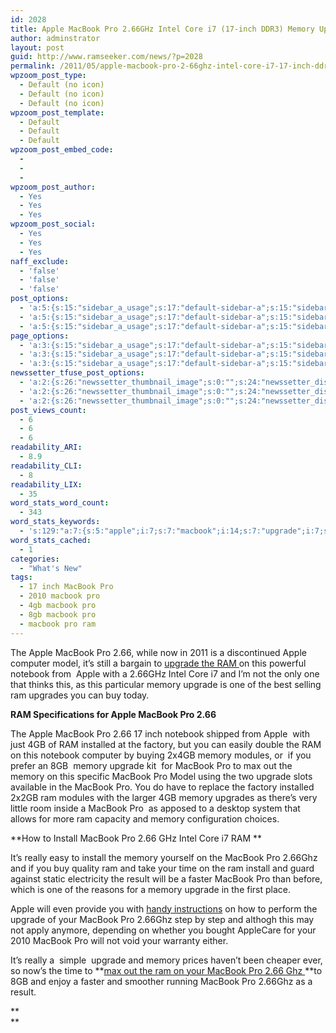 ```yaml
---
id: 2028
title: Apple MacBook Pro 2.66GHz Intel Core i7 (17-inch DDR3) Memory Upgrade Prices
author: adminstrator
layout: post
guid: http://www.ramseeker.com/news/?p=2028
permalink: /2011/05/apple-macbook-pro-2-66ghz-intel-core-i7-17-inch-ddr3-memory-upgrade-prices/
wpzoom_post_type:
  - Default (no icon)
  - Default (no icon)
  - Default (no icon)
wpzoom_post_template:
  - Default
  - Default
  - Default
wpzoom_post_embed_code:
  - 
  - 
  - 
wpzoom_post_author:
  - Yes
  - Yes
  - Yes
wpzoom_post_social:
  - Yes
  - Yes
  - Yes
naff_exclude:
  - 'false'
  - 'false'
  - 'false'
post_options:
  - 'a:5:{s:15:"sidebar_a_usage";s:17:"default-sidebar-a";s:15:"sidebar_b_usage";s:17:"default-sidebar-b";s:9:"hwa_usage";s:17:"default-headerbar";s:8:"ad_above";s:0:"";s:8:"ad_below";s:0:"";}'
  - 'a:5:{s:15:"sidebar_a_usage";s:17:"default-sidebar-a";s:15:"sidebar_b_usage";s:17:"default-sidebar-b";s:9:"hwa_usage";s:17:"default-headerbar";s:8:"ad_above";s:0:"";s:8:"ad_below";s:0:"";}'
  - 'a:5:{s:15:"sidebar_a_usage";s:17:"default-sidebar-a";s:15:"sidebar_b_usage";s:17:"default-sidebar-b";s:9:"hwa_usage";s:17:"default-headerbar";s:8:"ad_above";s:0:"";s:8:"ad_below";s:0:"";}'
page_options:
  - 'a:3:{s:15:"sidebar_a_usage";s:17:"default-sidebar-a";s:15:"sidebar_b_usage";s:17:"default-sidebar-b";s:9:"hwa_usage";s:17:"default-headerbar";}'
  - 'a:3:{s:15:"sidebar_a_usage";s:17:"default-sidebar-a";s:15:"sidebar_b_usage";s:17:"default-sidebar-b";s:9:"hwa_usage";s:17:"default-headerbar";}'
  - 'a:3:{s:15:"sidebar_a_usage";s:17:"default-sidebar-a";s:15:"sidebar_b_usage";s:17:"default-sidebar-b";s:9:"hwa_usage";s:17:"default-headerbar";}'
newssetter_tfuse_post_options:
  - 'a:2:{s:26:"newssetter_thumbnail_image";s:0:"";s:24:"newssetter_disable_image";s:4:"true";}'
  - 'a:2:{s:26:"newssetter_thumbnail_image";s:0:"";s:24:"newssetter_disable_image";s:4:"true";}'
  - 'a:2:{s:26:"newssetter_thumbnail_image";s:0:"";s:24:"newssetter_disable_image";s:4:"true";}'
post_views_count:
  - 6
  - 6
  - 6
readability_ARI:
  - 8.9
readability_CLI:
  - 8
readability_LIX:
  - 35
word_stats_word_count:
  - 343
word_stats_keywords:
  - 's:129:"a:7:{s:5:"apple";i:7;s:7:"macbook";i:14;s:7:"upgrade";i:7;s:8:"notebook";i:3;s:5:"66ghz";i:4;s:6:"memory";i:9;s:7:"install";i:3;}";'
word_stats_cached:
  - 1
categories:
  - "What's New"
tags:
  - 17 inch MacBook Pro
  - 2010 macbook pro
  - 4gb macbook pro
  - 8gb macbook pro
  - macbook pro ram
---
```

<div style="float: right; margin-right: 5px;">
</div>

<div style="float: right; margin-right: 5px;">
</div>

<div style="float: right; margin-right: 5px;">
</div>

The Apple MacBook Pro 2.66, while now in 2011 is a discontinued Apple computer model, it&#8217;s still a bargain to [upgrade the RAM ][1]on this powerful notebook from  Apple with a 2.66GHz Intel Core i7 and I&#8217;m not the only one that thinks this, as this particular memory upgrade is one of the best selling ram upgrades you can buy today.

**RAM Specifications for Apple MacBook Pro 2.66**

The Apple MacBook Pro 2.66 17 inch notebook shipped from Apple  with just 4GB of RAM installed at the factory, but you can easily double the RAM on this notebook computer by buying 2x4GB memory modules, or  if you prefer an 8GB  memory upgrade kit  for MacBook Pro to max out the memory on this specific MacBook Pro Model using the two upgrade slots available in the MacBook Pro. You do have to replace the factory installed 2x2GB ram modules with the larger 4GB memory upgrades as there&#8217;s very little room inside a MacBook Pro  as apposed to a desktop system that allows for more ram capacity and memory configuration choices.

**How to Install MacBook Pro 2.66 GHz Intel Core i7 RAM **

It&#8217;s really easy to install the memory yourself on the MacBook Pro 2.66Ghz and if you buy quality ram and take your time on the ram install and guard against static electricity the result will be a faster MacBook Pro than before, which is one of the reasons for a memory upgrade in the first place.

Apple will even provide you with [handy instructions][2] on how to perform the upgrade of your MacBook Pro 2.66Ghz step by step and althogh this may not apply anymore, depending on whether you bought AppleCare for your 2010 MacBook Pro will not void your warranty either.

It&#8217;s really a  simple  upgrade and memory prices haven&#8217;t been cheaper ever, so now&#8217;s the time to **[max out the ram on your MacBook Pro 2.66 Ghz ][3]**to 8GB and enjoy a faster and smoother running MacBook Pro 2.66Ghz as a result.

**  
**

 [1]: http://www.ramseeker.com
 [2]: http://support.apple.com/kb/HT1270
 [3]: http://www.anrdoezrs.net/click-1548159-10273954?url=http://www.crucial.com/store/affiliateredirect.asp?imodule=CT2KIT51264BC1067&aid=1027395&cid=777292&subid=89&PRS&uscj&cjsku=CT2KIT51264BC1067